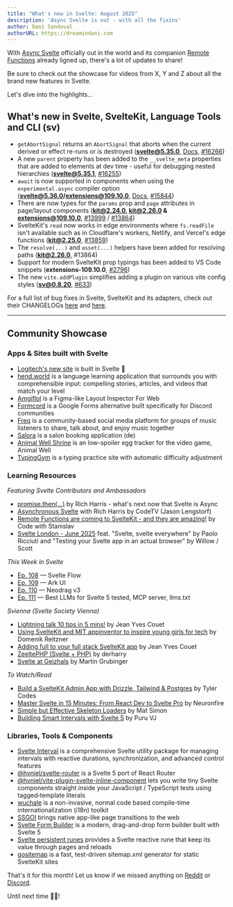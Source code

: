 ```yaml
---
title: "What's new in Svelte: August 2025"
description: 'Async Svelte is out - with all the fixins'
author: Dani Sandoval
authorURL: https://dreamindani.com
---
```


With [Async Svelte](https://github.com/sveltejs/svelte/discussions/15845) officially out in the world and its companion [Remote Functions](https://github.com/sveltejs/kit/discussions/13897) already ligned up, there's a lot of updates to share!

Be sure to check out the showcase for videos from X, Y and Z about all the brand new features in Svelte.

Let's dive into the highlights...

## What's new in Svelte, SvelteKit, Language Tools and CLI (sv)

- `getAbortSignal` returns an `AbortSignal` that aborts when the current derived or effect re-runs or is destroyed (**svelte@5.35.0**, [Docs](https://svelte.dev/docs/svelte/svelte#getAbortSignal), [#16266](https://github.com/sveltejs/svelte/pull/16266))
- A new `parent` property has been added to the `__svelte_meta` properties that are added to elements at dev time - useful for debugging nested hierarchies (**svelte@5.35.1**, [#16255](https://github.com/sveltejs/svelte/pull/16255))
- `await` is now supported in components when using the `experimental.async` compiler option (**svelte@5.36.0/extensions@109.10.0**, [Docs](https://svelte.dev/docs/svelte/await-expressions), [#15844](https://github.com/sveltejs/svelte/pull/15844))
- There are now types for the `params` prop and `page` attributes in page/layout components (**kit@2.24.0, kit@2.26.0 & extensions@109.10.0**, [#13999](https://github.com/sveltejs/kit/pull/13999) / [#13864](https://github.com/sveltejs/kit/pull/13864))
- SvelteKit's `read` now works in edge environments where `fs.readFile` isn't available such as in Cloudflare's workers, Netlify, and Vercel's edge functions (**kit@2.25.0**, [#13859](https://github.com/sveltejs/kit/pull/13859))
- The `resolve(...)` and `asset(...)` helpers have been added for resolving paths (**kit@2.26.0**, #13864)
- Support for modern SvelteKit prop typings has been added to VS Code snippets (**extensions-109.10.0**, [#2796](https://github.com/sveltejs/language-tools/pull/2796))
- The new `vite.addPlugin` simplifies adding a plugin on various vite config styles (**sv@0.8.20**, [#633](https://github.com/sveltejs/cli/pull/633))

For a full list of bug fixes in Svelte, SvelteKit and its adapters, check out their CHANGELOGs [here](https://github.com/sveltejs/svelte/blob/main/packages/svelte/CHANGELOG.md) and [here](https://github.com/sveltejs/kit/tree/main/packages).

---

## Community Showcase

### Apps & Sites built with Svelte

- [Logitech's new site](https://www.reddit.com/r/sveltejs/comments/1m991ts/the_logitech_site_is_built_with_svelte/) is built in Svelte 🎉
- [hend.world](https://hend.world/) is a language learning application that surrounds you with comprehensible input: compelling stories, articles, and videos that match your level
- [Amgiflol](https://github.com/sm17p/amgiflol) is a Figma-like Layout Inspector For Web
- [Formcord](https://formcord.app/) is a Google Forms alternative built specifically for Discord communities
- [Freq](https://www.freq.social/) is a community-based social media platform for groups of music listeners to share, talk about, and enjoy music together
- [Salora](https://salora.app/) is a salon booking application (de)
- [Animal Well Shrine](https://anxpara.com/animalwellshrine) is an low-spoiler egg tracker for the video game, Animal Well
- [TypingGym](https://www.typinggym.com/) is a typing practice site with automatic difficulty adjustment

### Learning Resources

_Featuring Svelte Contributors and Ambassadors_

- [promise.then(...)](https://www.youtube.com/watch?v=e-1pVKUWlOQ) by Rich Harris - what's next now that Svelte is Async
- [Asynchronous Svelte](https://www.youtube.com/live/kL4Tp8RmJwo) with Rich Harris by CodeTV (Jason Lengstorf)
- [Remote Functions are coming to SvelteKit - and they are amazing!](https://www.youtube.com/watch?v=BID8r5LObvI) by Code with Stanislav
- [Svelte London - June 2025](https://www.youtube.com/watch?v=LKSmlp2S-jQ) feat. "Svelte, svelte everywhere" by Paolo Ricciuti and "Testing your Svelte app in an actual browser" by Willow / Scott

_This Week in Svelte_

- [Ep. 108](https://www.youtube.com/watch?v=Sp4Y1tMo5AQ) — Svelte Flow
- [Ep. 109](https://www.youtube.com/watch?v=LghoZmFzWYM) — Ark UI
- [Ep. 110](https://www.youtube.com/watch?v=Ia8N6S2OkpM) — Neodrag v3
- [Ep. 111](https://www.youtube.com/watch?v=fExlOwTtZqM) — Best LLMs for Svelte 5 tested, MCP server, llms.txt

_Svienna (Svelte Society Vienna)_

- [Lightning talk 10 tips in 5 mins!](https://www.youtube.com/watch?v=hptgxIdnDdg) by Jean Yves Couet
- [Using SvelteKit and MIT appinventor to inspire young girls for tech](https://www.youtube.com/watch?v=pDx1a078in8) by Domenik Reitzner
- [Adding full to your full stack SvelteKit app](https://www.youtube.com/watch?v=A3cqzv-zRe8) by Jean Yves Couet
- [ZeeltePHP (Svelte + PHP)](https://www.youtube.com/watch?v=0sm4oPwvPVU) by derharry
- [Svelte at Geizhals](https://www.youtube.com/watch?v=aJVdfPk9WmI) by Martin Grubinger

_To Watch/Read_

- [Build a SvelteKit Admin App with Drizzle, Tailwind & Postgres](https://www.youtube.com/watch?v=H3Mk6ozq69U) by Tyler Codes
- [Master Svelte in 15 Minutes: From React Dev to Svelte Pro](https://www.youtube.com/watch?v=Vhfcgnt5nO8) by Neuronfire
- [Simple but Effective Skeleton Loaders](https://www.matsimon.dev/blog/simple-skeleton-loaders) by Mat Simon
- [Building Smart Intervals with Svelte 5](https://www.puruvj.dev/blog/svelte-5-interval-rune) by Puru VJ

### Libraries, Tools & Components

- [Svelte Interval](https://github.com/PuruVJ/svelte-interval) is a comprehensive Svelte utility package for managing intervals with reactive durations, synchronization, and advanced control features
- [@hvniel/svelte-router](https://github.com/HanielU/svelte-router) is a Svelte 5 port of React Router
- [@hvniel/vite-plugin-svelte-inline-component](https://github.com/hanielu/vite-plugin-svelte-inline-component) lets you write tiny Svelte components straight inside your JavaScript / TypeScript tests using tagged‑template literals
- [wuchale](https://github.com/wuchalejs/wuchale) is a non-invasive, normal code based compile-time internationalization (i18n) toolkit
- [SSGOI](https://github.com/meursyphus/ssgoi) brings native app-like page transitions to the web
- [Svelte Form Builder](https://github.com/moalamri/svelte-form-builder) is a modern, drag-and-drop form builder built with Svelte 5
- [Svelte persistent runes](https://github.com/MacFJA/svelte-persistent-runes?tab=readme-ov-file#svelte-persistent-runes) provides a Svelte reactive rune that keep its value through pages and reloads
- [gositemap](https://github.com/lelabdev/gositemap) is a fast, test-driven sitemap.xml generator for static SvelteKit sites

That's it for this month! Let us know if we missed anything on [Reddit](https://www.reddit.com/r/sveltejs/) or [Discord](https://discord.gg/svelte).

Until next time 👋🏼!
